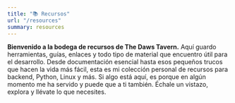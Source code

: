 ```yaml
---
title: "📚 Recursos"
url: "/resources"
summary: resources
---
```


**Bienvenido a la bodega de recursos de The Daws Tavern.** Aquí guardo herramientas, guías, enlaces y todo tipo de material que encuentro útil para el desarrollo. Desde documentación esencial hasta esos pequeños trucos que hacen la vida más fácil, esta es mi colección personal de recursos para backend, Python, Linux y más. Si algo está aquí, es porque en algún momento me ha servido y puede que a ti también. Échale un vistazo, explora y llévate lo que necesites.